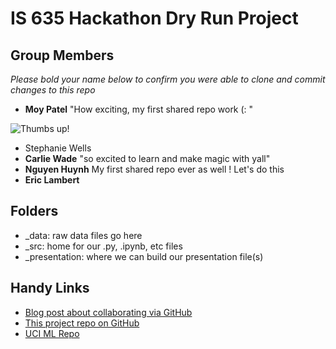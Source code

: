 # IS 635 Hackathon Dry Run Project

## Group Members

*Please bold your name below to confirm you were able to clone and commit changes to this repo*

- **Moy Patel** "How exciting, my first shared repo work (: "

![Thumbs up!](https://media4.giphy.com/media/WFyvwq3xoTTMs/giphy.gif?cid=6c09b952b9037c8f34c2c5532c08ca4b015744302b7f5d64&rid=giphy.gif&ct=g)
- Stephanie Wells
- **Carlie Wade** "so excited to learn and make magic with yall"
- **Nguyen Huynh** My first shared repo ever as well ! Let's do this
- **Eric Lambert**

## Folders

- _data: raw data files go here
- _src: home for our .py, .ipynb, etc files
- _presentation: where we can build our presentation file(s)

## Handy Links

- [Blog post about collaborating via GitHub](https://medium.com/@jonathanmines/the-ultimate-github-collaboration-guide-df816e98fb67)
- [This project repo on GitHub](https://github.com/ericlambert/is_635_hackathon_dry_run)
- [UCI ML Repo](https://archive-beta.ics.uci.edu/)
